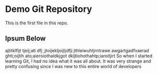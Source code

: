 # Demo Git Repository

This is the first file in this repo.

## Ipsum Below

ajtitklfijt tjeij;ati dfj ;jtoijekljoijtjdfji
jthleiwuhtjrntrawe
awgartgadfvaerad ghti;oijtih ato;aieroiothaldkjgot
dkljtiohothahtp;iaroitjirt
So when I started learning Git, I had no idea what it was all about. It was very strange and pretty confusing since I was
new to this entire world of developers
